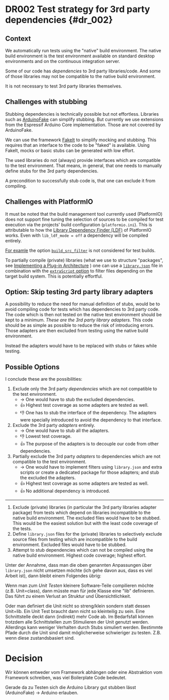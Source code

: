 DR002 Test strategy for 3rd party dependencies {#dr_002}
==============================================

Context
-------

We automatically run tests using the "native" build environment.
The native build environment is the test environment available on standard desktop environments 
and on the continuous integration server.

Some of our code has *dependencies* to 3rd party libraries/code.
And some of those libraries may not be compatible to the native build environment.

It is not necessary to test 3rd party libraries themselves.

Challenges with stubbing
------------------------

Stubbing dependencies is technically possible but not effortless.
Libraries such as [ArduinoFake][] can simplify stubbing.
But currently we use extensions from the Espressif Arduino Core implementation.
Those are not covered by ArduinoFake.

We can use the framework [FakeIt][] to simplify mocking and stubbing.
This requires that an interface to the code to be "faked" is available.
Using FakeIt, mocks or basic stubs can be generated with low effort.

The used libraries do not (always) provide interfaces which are compatible to the test environment.
That means, in general, that one needs to manually define stubs for the 3rd party dependencies.

A precondition to successfully stub code is, that one can exclude it from compiling.

[ArduinoFake]: https://github.com/FabioBatSilva/ArduinoFake/ "a simple mocking framework for Arduino"
[FakeIt]: https://github.com/eranpeer/FakeIt "C++ mocking made easy. A simple yet very expressive, headers only library for c++ mocking."

Challenges with PlatformIO
--------------------------

It must be noted that the build management tool currently used (PlatformIO) does not 
support fine tuning the selection of sources to be compiled for test execution via the projects'
build configuration (`platformio.ini`).
This is attributable to how the [Library Dependency Finder (LDF)](https://docs.platformio.org/en/latest/librarymanager/ldf.html) of PlatformIO works.
Even with `lib_ldf_mode = off` a dependency will be compiled entirely.

[For examle](https://github.com/Task-Tracker-Systems/.github/wiki/Meeting-notes-2023%E2%80%9012%E2%80%9019#task-tracker-device) the option [`build_src_filter`](https://docs.platformio.org/en/latest/projectconf/sections/env/options/build/build_src_filter.html#build-src-filter) is not considered for test builds.

To partially compile (private) libraries (what we use to structure "packages", see 
[Implementing a Plug-in Architecture](<\ref plugin_architecture> "Implementing a Plug-in Architecture")
) one can use a [`library.json`][JSON] file in combination with the [`extraScript` option](https://docs.platformio.org/en/latest/manifests/library-json/fields/build/extrascript.html) to filter files depending on the target build system.
This is potentially effortful.

[JSON]: https://docs.platformio.org/en/latest/manifests/library-json/index.html "PlatformIO documentation of manifest file"

Option: Skip testing 3rd party library adapters
-----------------------------------------------

A possibility to reduce the need for manual definition of stubs, would be to avoid compiling code for tests which has dependencies to 3rd party code.
The code which is then not tested on the native test environment should be kept to a minimum.
*These are the 3rd party library adapters.*
This code should be as simple as possible to reduce the risk of introducing errors.
Those adapters are then excluded from testing using the native build environment.

Instead the adapters would have to be replaced with stubs or fakes while testing.

Possible Options
----------------

I conclude these are the possibilities:

1. Exclude only the 3rd party *dependencies* which are not compatible to the test environment.
   - → One would have to stub the excluded dependencies.
   - 👍 Highest test coverage as some adapters are tested as well.
   - 👎 One has to stub the interface of the dependency.
      The adapters were specially introduced to avoid the dependency to that interface.
2. Exclude the 3rd party *adapters* entirely.
   - → One would have to stub all the adapters.
   - 👎 Lowest test coverage.
   - 👍 The purpose of the adapters is to decouple our code from other dependencies.
3. Partially exclude the 3rd party *adapters* to dependencies which are not compatible to the test environment.  
   - → One would have to implement filters using `library.json` and extra scripts or create a dedicated package for those adapters; and stub the excluded the adapters.
   - 👍 Highest test coverage as some adapters are tested as well.
   - 👍 No additional dependency is introduced.


---

1. Exclude (private) libraries (in particular the 3rd party libraries adapter package) from tests which depend on libraries incompatible to the native build environment.
The excluded files would have to be stubbed.
This would be the easiest solution but with the least code coverage of the tests.
2. Define `library.json` files for the (private) libraries to selectively exclude source files from testing which are incompatible to the build environment.
Excluded files would have to be stubbed.
3. Attempt to stub dependencies which can not be compiled using the native build environment. Highest code coverage; highest effort.

Unter der Annahme, dass man die oben genannten Anpassungen über `library.json` nicht umsetzen möchte (ich gehe davon aus, dass es viel Arbeit ist), dann bleibt einem Folgendes übrig:

Wenn man zum *Unit Testen* kleinere Software-Teile compilieren möchte (z.B. Unit=class), dann müsste man für jede Klasse eine "lib" definieren. Das führt zu einem Verlust an Struktur und Übersichtlichkeit.

Oder man definiert die Unit nicht so streng/klein sondern statt dessen Unit=lib. Ein Unit Test braucht dann nicht so kleinteilig zu sein. Eine Schnittstelle deckt dann (indirekt) mehr Code ab. Im Bedarfsfall können trotzdem alle Schnittstellen zum Stimulieren der Unit genutzt werden. Allerdings kann weniger Verhalten durch Stubs simuliert werden. Bestimmte Pfade durch die Unit sind damit möglicherweise schwieriger zu testen. Z.B. wenn diese zustandsbasiert sind.

Decision
========

Wir können entweder vom Framework abhängen oder eine Abstraktion vom Framework schreiben, was viel Boilerplate Code bedeutet.

Gerade da zu Testen sich die Arduino Library gut stubben lässt (ArduinoFake) -> Arduino erlauben.
